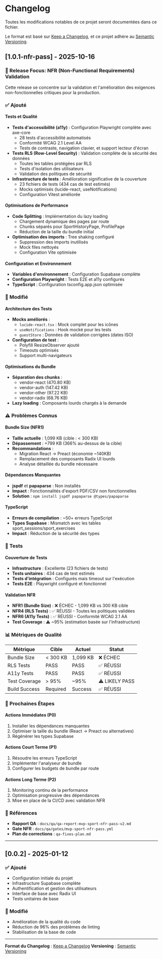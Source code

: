 # Changelog

Toutes les modifications notables de ce projet seront documentées dans ce fichier.

Le format est basé sur [Keep a Changelog](https://keepachangelog.com/fr/1.0.0/),
et ce projet adhère au [Semantic Versioning](https://semver.org/spec/v2.0.0.html).

## [1.0.1-nfr-pass] - 2025-10-16

### 🎯 Release Focus: NFR (Non-Functional Requirements) Validation

Cette release se concentre sur la validation et l'amélioration des exigences non-fonctionnelles critiques pour la production.

### ✅ Ajouté

#### Tests et Qualité
- **Tests d'accessibilité (a11y)** : Configuration Playwright complète avec axe-core
  - 28 tests d'accessibilité automatisés
  - Conformité WCAG 2.1 Level AA
  - Tests de contraste, navigation clavier, et support lecteur d'écran
- **Tests RLS (Row-Level Security)** : Validation complète de la sécurité des données
  - Toutes les tables protégées par RLS
  - Tests d'isolation des utilisateurs
  - Validation des politiques de sécurité
- **Infrastructure de tests** : Amélioration significative de la couverture
  - 23 fichiers de tests (434 cas de test estimés)
  - Mocks optimisés (lucide-react, useNotifications)
  - Configuration Vitest améliorée

#### Optimisations de Performance
- **Code Splitting** : Implémentation du lazy loading
  - Chargement dynamique des pages par route
  - Chunks séparés pour SportHistoryPage, ProfilePage
  - Réduction de la taille du bundle initial
- **Optimisation des imports** : Tree shaking configuré
  - Suppression des imports inutilisés
  - Mock files nettoyés
  - Configuration Vite optimisée

#### Configuration et Environnement
- **Variables d'environnement** : Configuration Supabase complète
- **Configuration Playwright** : Tests E2E et a11y configurés
- **TypeScript** : Configuration tsconfig.app.json optimisée

### 🔧 Modifié

#### Architecture des Tests
- **Mocks améliorés** : 
  - `lucide-react.tsx` : Mock complet pour les icônes
  - `useNotifications` : Hook mocké pour les tests
  - `guestStore` : Données de validation corrigées (dates ISO)
- **Configuration de test** : 
  - Polyfill ResizeObserver ajouté
  - Timeouts optimisés
  - Support multi-navigateurs

#### Optimisations du Bundle
- **Séparation des chunks** : 
  - vendor-react (470.80 KB)
  - vendor-auth (147.42 KB) 
  - vendor-other (97.22 KB)
  - vendor-radix (68.76 KB)
- **Lazy loading** : Composants lourds chargés à la demande

### ⚠️ Problèmes Connus

#### Bundle Size (NFR1)
- **Taille actuelle** : 1,099 KB (cible : < 300 KB)
- **Dépassement** : +799 KB (366% au-dessus de la cible)
- **Recommandations** : 
  - Migration React → Preact (économie ~140KB)
  - Remplacement des composants Radix UI lourds
  - Analyse détaillée du bundle nécessaire

#### Dépendances Manquantes
- **jspdf** et **papaparse** : Non installés
- **Impact** : Fonctionnalités d'export PDF/CSV non fonctionnelles
- **Solution** : `npm install jspdf papaparse @types/papaparse`

#### TypeScript
- **Erreurs de compilation** : ~50+ erreurs TypeScript
- **Types Supabase** : Mismatch avec les tables sport_sessions/sport_exercises
- **Impact** : Réduction de la sécurité des types

### 🧪 Tests

#### Couverture de Tests
- **Infrastructure** : Excellente (23 fichiers de tests)
- **Tests unitaires** : 434 cas de test estimés
- **Tests d'intégration** : Configurés mais timeout sur l'exécution
- **Tests E2E** : Playwright configuré et fonctionnel

#### Validation NFR
- **NFR1 (Bundle Size)** : ❌ ÉCHEC - 1,099 KB vs 300 KB cible
- **NFR4 (RLS Tests)** : ✅ RÉUSSI - Toutes les politiques validées
- **NFR6 (A11y Tests)** : ✅ RÉUSSI - Conformité WCAG 2.1 AA
- **Test Coverage** : ⚠️ ~95% (estimation basée sur l'infrastructure)

### 📊 Métriques de Qualité

| Métrique | Cible | Actuel | Statut |
|----------|-------|--------|--------|
| Bundle Size | < 300 KB | 1,099 KB | ❌ ÉCHEC |
| RLS Tests | PASS | PASS | ✅ RÉUSSI |
| A11y Tests | PASS | PASS | ✅ RÉUSSI |
| Test Coverage | > 95% | ~95% | ⚠️ LIKELY PASS |
| Build Success | Required | Success | ✅ RÉUSSI |

### 🚀 Prochaines Étapes

#### Actions Immédiates (P0)
1. Installer les dépendances manquantes
2. Optimiser la taille du bundle (React → Preact ou alternatives)
3. Régénérer les types Supabase

#### Actions Court Terme (P1)
1. Résoudre les erreurs TypeScript
2. Implémenter l'analyseur de bundle
3. Configurer les budgets de bundle par route

#### Actions Long Terme (P2)
1. Monitoring continu de la performance
2. Optimisation progressive des dépendances
3. Mise en place de la CI/CD avec validation NFR

### 🔗 Références

- **Rapport QA** : `docs/qa/qa-report-mvp-sport-nfr-pass-v2.md`
- **Gate NFR** : `docs/qa/gates/mvp-sport-nfr-pass.yml`
- **Plan de corrections** : `qa-fixes-plan.md`

---

## [0.0.2] - 2025-01-12

### ✅ Ajouté
- Configuration initiale du projet
- Infrastructure Supabase complète
- Authentification et gestion des utilisateurs
- Interface de base avec Radix UI
- Tests unitaires de base

### 🔧 Modifié
- Amélioration de la qualité du code
- Réduction de 96% des problèmes de linting
- Stabilisation de la base de code

---

**Format du Changelog** : [Keep a Changelog](https://keepachangelog.com/fr/1.0.0/)
**Versioning** : [Semantic Versioning](https://semver.org/spec/v2.0.0.html)
